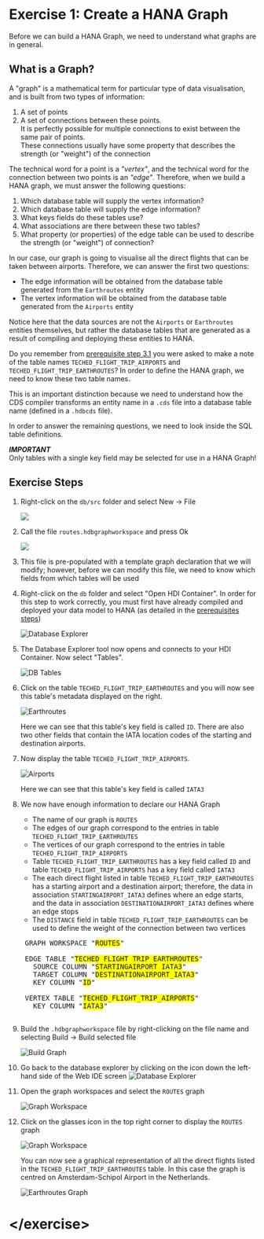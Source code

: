 # Exercise 1: Create a HANA Graph

Before we can build a HANA Graph, we need to understand what graphs are in general.

## What is a Graph?

A "graph" is a mathematical term for particular type of data visualisation, and is built from two types of information:
    
1. A set of points
1. A set of connections between these points.  
    It is perfectly possible for multiple connections to exist between the same pair of points.  
    These connections usually have some property that describes the strength (or "weight") of the connection

The technical word for a point is a *"vertex"*, and the technical word for the connection between two points is an *"edge"*.  Therefore, when we build a HANA graph, we must answer the following questions:

1. Which database table will supply the vertex information?
1. Which database table will supply the edge information?
1. What keys fields do these tables use?
1. What associations are there between these two tables?
1. What property (or properties) of the edge table can be used to describe the strength (or "weight") of connection?

In our case, our graph is going to visualise all the direct flights that can be taken between airports. Therefore, we can answer the first two questions:

* The edge information will be obtained from the database table generated from the `Earthroutes` entity  
* The vertex information will be obtained from the database table generated from the `Airports` entity

Notice here that the data sources are not the `Airports` or `Earthroutes` entities themselves, but rather the database tables that are generated as a result of compiling and deploying these entities to HANA.

Do you remember from [prerequisite step 3.1](./ex0.3.md#3.1) you were asked to make a note of the table names `TECHED_FLIGHT_TRIP_AIRPORTS` and `TECHED_FLIGHT_TRIP_EARTHROUTES`?  In order to define the HANA graph, we need to know these two table names.

This is an important distinction because we need to understand how the CDS compiler transforms an entity name in a `.cds` file into a database table name (defined in a `.hdbcds` file).

In order to answer the remaining questions, we need to look inside the SQL table definitions.

***IMPORTANT***  
Only tables with a single key field may be selected for use in a HANA Graph!


## Exercise Steps

1. Right-click on the `db/src` folder and select New -> File  

    ![](./img/Ex1_Create_File.png)

1. Call the file `routes.hdbgraphworkspace` and press Ok

    ![](./img/Ex1_Filename.png)

1. This file is pre-populated with a template graph declaration that we will modify; however, before we can modify this file, we need to know which fields from which tables will be used

1. Right-click on the `db` folder and select "Open HDI Container".  In order for this step to work correctly, you must first have already compiled and deployed your data model to HANA (as detailed in the [prerequisites steps](./ex0_prerequisite_steps.md))

    ![Database Explorer](./img/Ex1_Open_HDI_Container.png)

1. The Database Explorer tool now opens and connects to your HDI Container.  Now select "Tables".

    ![DB Tables](./img/Ex1_DB_Tables.png)

1. Click on the table `TECHED_FLIGHT_TRIP_EARTHROUTES` and you will now see this table's metadata displayed on the right.

    ![Earthroutes](./img/Ex1_Table_Earthroutes.png)
    
    Here we can see that this table's key field is called `ID`.  There are also two other fields that contain the IATA location codes of the starting and destination airports.
    
1. Now display the table `TECHED_FLIGHT_TRIP_AIRPORTS`.

    ![Airports](./img/Ex1_Table_Airports.png)
    
    Here we can see that this table's key field is called `IATA3`

1. We now have enough information to declare our HANA Graph

    * The name of our graph is `ROUTES`
    * The edges of our graph correspond to the entries in table `TECHED_FLIGHT_TRIP_EARTHROUTES`
    * The vertices of our graph correspond to the entries in table `TECHED_FLIGHT_TRIP_AIRPORTS`
    * Table `TECHED_FLIGHT_TRIP_EARTHROUTES` has a key field called `ID` and table `TECHED_FLIGHT_TRIP_AIRPORTS` has a key field called `IATA3`
    * The each direct flight listed in table `TECHED_FLIGHT_TRIP_EARTHROUTES` has a starting airport and a destination airport; therefore, the data in association `STARTINGAIRPORT_IATA3` defines where an edge starts, and the data in association `DESTINATIONAIRPORT_IATA3` defines where an edge stops
    * The `DISTANCE` field in table `TECHED_FLIGHT_TRIP_EARTHROUTES` can be used to define the weight of the connection between two vertices

    <pre>
    GRAPH WORKSPACE "<span style="background-color: yellow">ROUTES</span>"
    
    EDGE TABLE "<span style="background-color: yellow">TECHED_FLIGHT_TRIP_EARTHROUTES</span>"
      SOURCE COLUMN "<span style="background-color: yellow">STARTINGAIRPORT_IATA3</span>"
      TARGET COLUMN "<span style="background-color: yellow">DESTINATIONAIRPORT_IATA3</span>"
      KEY COLUMN "<span style="background-color: yellow">ID</span>"
    
    VERTEX TABLE "<span style="background-color: yellow">TECHED_FLIGHT_TRIP_AIRPORTS</span>"
      KEY COLUMN "<span style="background-color: yellow">IATA3</span>"
    </pre>

1. Build the `.hdbgraphworkspace` file by right-clicking on the file name and selecting Build -> Build selected file

    ![Build Graph](./img/Ex1_Build_Graph.png)

1. Go back to the database explorer by clicking on the icon down the left-hand side of the Web IDE screen ![Database Explorer](./img/Icon_Database_Explorer.png)

1. Open the graph workspaces and select the `ROUTES` graph

    ![Graph Workspace](./img/Ex1_Graph_Workspace.png)

1. Click on the glasses icon in the top right corner to display the `ROUTES` graph

    ![Graph Workspace](./img/Ex1_Display_Graph.png)
    
    You can now see a graphical representation of all the direct flights listed in the `TECHED_FLIGHT_TRIP_EARTHROUTES` table.  In this case the graph is centred on Amsterdam-Schipol Airport in the Netherlands.
    
    ![Earthroutes Graph](./img/Ex1_Earthroutes_Graph.png)


# \</exercise>
